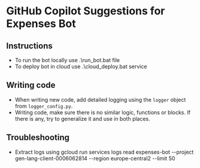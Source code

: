# GitHub Copilot Suggestions for Expenses Bot

## Instructions
- To run the bot locally use .\run_bot.bat file
- To deploy bot in cloud use .\cloud_deploy.bat service

## Writing code
- When writing new code, add detailed logging using the `logger` object from `logger_config.py`.
- Writing code, make sure there is no similar logic, functions or blocks. If there is any, try to generalize it and use in both places.

## Troubleshooting
- Extract logs using gcloud run services logs read expenses-bot --project gen-lang-client-0006062814 --region europe-central2 --limit 50